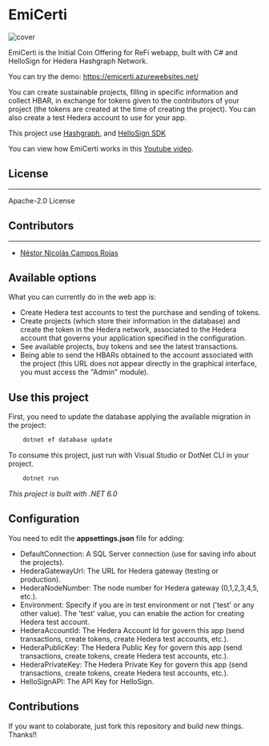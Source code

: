 # EmiCerti
![cover](https://user-images.githubusercontent.com/7274106/192119399-3e483978-5bc5-4638-b313-ba3f28974ae5.png)


EmiCerti is the Initial Coin Offering for ReFi webapp, built with C# and HelloSign for Hedera Hashgraph Network.

You can try the demo: https://emicerti.azurewebsites.net/

You can create sustainable projects, filling in specific information and collect HBAR, in exchange for tokens given to the contributors of your project (the tokens are created at the time of creating the project).
You can also create a test Hedera account to use for your app.

This project use [Hashgraph](https://bugbytesinc.github.io/Hashgraph/), and [HelloSign SDK](https://github.com/hellosign/hellosign-dotnet-sdk/tree/openapi)

You can view how EmiCerti works in this [Youtube video](https://www.youtube.com/watch?v=u3edWo7NQyU).


## License
----
Apache-2.0 License
 
## Contributors
----

- [Néstor Nicolás Campos Rojas](https://www.linkedin.com/in/nescampos/)


## Available options

What you can currently do in the web app is:
- Create Hedera test accounts to test the purchase and sending of tokens.
- Create projects (which store their information in the database) and create the token in the Hedera network, associated to the Hedera account that governs your application specified in the configuration.
- See available projects, buy tokens and see the latest transactions.
- Being able to send the HBARs obtained to the account associated with the project (this URL does not appear directly in the graphical interface, you must access the "Admin" module).



## Use this project

First, you need to update the database applying the available migration in the project:
```sh
    dotnet ef database update
```

To consume this project, just run with Visual Studio or DotNet CLI in your project.

```sh
    dotnet run
```

*This project is built with .NET 6.0*

## Configuration

You need to edit the **appsettings.json** file for adding:
- DefaultConnection: A SQL Server connection (use for saving info about the projects).
- HederaGatewayUrl: The URL for Hedera gateway (testing or production).
- HederaNodeNumber: The node number for Hedera gateway (0,1,2,3,4,5, etc.).
- Environment: Specify if you are in test environment or not ('test' or any other value). The 'test' value, you can enable the action for creating Hedera test account.
- HederaAccountId: The Hedera Account Id for govern this app (send transactions, create tokens, create Hedera test accounts, etc.).
- HederaPublicKey: The Hedera Public Key for govern this app (send transactions, create tokens, create Hedera test accounts, etc.).
- HederaPrivateKey: The Hedera Private Key for govern this app (send transactions, create tokens, create Hedera test accounts, etc.).
- HelloSignAPI: The API Key for HelloSign.

## Contributions

If you want to colaborate, just fork this repository and build new things. Thanks!!
